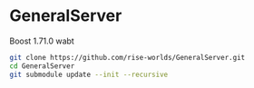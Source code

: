 # GeneralServer

Boost 1.71.0
wabt

```bash
git clone https://github.com/rise-worlds/GeneralServer.git
cd GeneralServer
git submodule update --init --recursive
```
